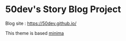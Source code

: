 # 50dev's Story Blog Project

Blog site : <https://50dev.github.io/>

This theme is based [minima](https://github.com/jekyll/minima)
